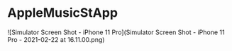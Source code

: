 # AppleMusicStApp

![Simulator Screen Shot - iPhone 11 Pro](Simulator Screen Shot - iPhone 11 Pro - 2021-02-22 at 16.11.00.png)
